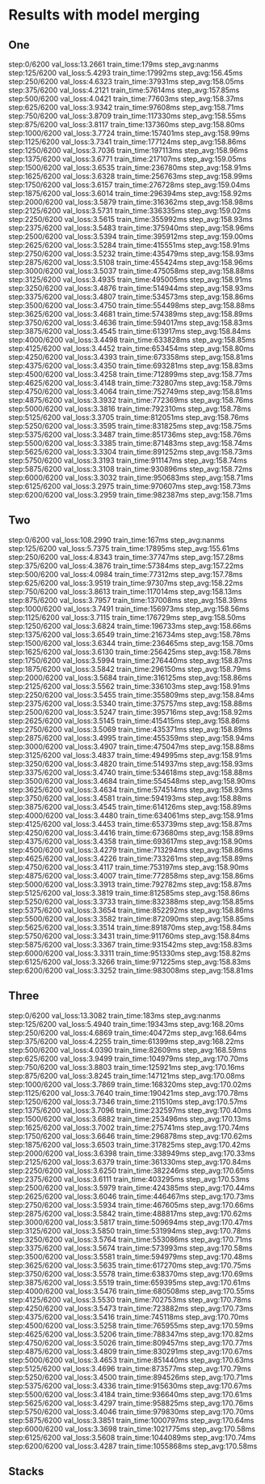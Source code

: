 # Results with model merging

## One

step:0/6200 val_loss:13.2661 train_time:179ms step_avg:nanms
step:125/6200 val_loss:5.4293 train_time:17992ms step_avg:156.45ms
step:250/6200 val_loss:4.6323 train_time:37931ms step_avg:158.05ms
step:375/6200 val_loss:4.2121 train_time:57614ms step_avg:157.85ms
step:500/6200 val_loss:4.0421 train_time:77603ms step_avg:158.37ms
step:625/6200 val_loss:3.9342 train_time:97608ms step_avg:158.71ms
step:750/6200 val_loss:3.8709 train_time:117330ms step_avg:158.55ms
step:875/6200 val_loss:3.8117 train_time:137360ms step_avg:158.80ms
step:1000/6200 val_loss:3.7724 train_time:157401ms step_avg:158.99ms
step:1125/6200 val_loss:3.7341 train_time:177124ms step_avg:158.86ms
step:1250/6200 val_loss:3.7036 train_time:197113ms step_avg:158.96ms
step:1375/6200 val_loss:3.6771 train_time:217107ms step_avg:159.05ms
step:1500/6200 val_loss:3.6535 train_time:236780ms step_avg:158.91ms
step:1625/6200 val_loss:3.6328 train_time:256763ms step_avg:158.99ms
step:1750/6200 val_loss:3.6157 train_time:276728ms step_avg:159.04ms
step:1875/6200 val_loss:3.6014 train_time:296394ms step_avg:158.92ms
step:2000/6200 val_loss:3.5879 train_time:316362ms step_avg:158.98ms
step:2125/6200 val_loss:3.5731 train_time:336335ms step_avg:159.02ms
step:2250/6200 val_loss:3.5615 train_time:355992ms step_avg:158.93ms
step:2375/6200 val_loss:3.5483 train_time:375940ms step_avg:158.96ms
step:2500/6200 val_loss:3.5394 train_time:395912ms step_avg:159.00ms
step:2625/6200 val_loss:3.5284 train_time:415551ms step_avg:158.91ms
step:2750/6200 val_loss:3.5232 train_time:435479ms step_avg:158.93ms
step:2875/6200 val_loss:3.5108 train_time:455424ms step_avg:158.96ms
step:3000/6200 val_loss:3.5037 train_time:475058ms step_avg:158.88ms
step:3125/6200 val_loss:3.4935 train_time:495005ms step_avg:158.91ms
step:3250/6200 val_loss:3.4876 train_time:514944ms step_avg:158.93ms
step:3375/6200 val_loss:3.4807 train_time:534573ms step_avg:158.86ms
step:3500/6200 val_loss:3.4750 train_time:554498ms step_avg:158.88ms
step:3625/6200 val_loss:3.4681 train_time:574389ms step_avg:158.89ms
step:3750/6200 val_loss:3.4636 train_time:594017ms step_avg:158.83ms
step:3875/6200 val_loss:3.4545 train_time:613917ms step_avg:158.84ms
step:4000/6200 val_loss:3.4498 train_time:633828ms step_avg:158.85ms
step:4125/6200 val_loss:3.4452 train_time:653454ms step_avg:158.80ms
step:4250/6200 val_loss:3.4393 train_time:673358ms step_avg:158.81ms
step:4375/6200 val_loss:3.4350 train_time:693281ms step_avg:158.83ms
step:4500/6200 val_loss:3.4258 train_time:712899ms step_avg:158.77ms
step:4625/6200 val_loss:3.4148 train_time:732807ms step_avg:158.79ms
step:4750/6200 val_loss:3.4064 train_time:752749ms step_avg:158.81ms
step:4875/6200 val_loss:3.3932 train_time:772369ms step_avg:158.76ms
step:5000/6200 val_loss:3.3816 train_time:792310ms step_avg:158.78ms
step:5125/6200 val_loss:3.3705 train_time:812051ms step_avg:158.76ms
step:5250/6200 val_loss:3.3595 train_time:831825ms step_avg:158.75ms
step:5375/6200 val_loss:3.3487 train_time:851736ms step_avg:158.76ms
step:5500/6200 val_loss:3.3385 train_time:871483ms step_avg:158.74ms
step:5625/6200 val_loss:3.3304 train_time:891252ms step_avg:158.73ms
step:5750/6200 val_loss:3.3193 train_time:911147ms step_avg:158.74ms
step:5875/6200 val_loss:3.3108 train_time:930896ms step_avg:158.72ms
step:6000/6200 val_loss:3.3032 train_time:950683ms step_avg:158.71ms
step:6125/6200 val_loss:3.2975 train_time:970607ms step_avg:158.73ms
step:6200/6200 val_loss:3.2959 train_time:982387ms step_avg:158.71ms

## Two

step:0/6200 val_loss:108.2990 train_time:167ms step_avg:nanms
step:125/6200 val_loss:5.7375 train_time:17895ms step_avg:155.61ms
step:250/6200 val_loss:4.8343 train_time:37747ms step_avg:157.28ms
step:375/6200 val_loss:4.3876 train_time:57384ms step_avg:157.22ms
step:500/6200 val_loss:4.0984 train_time:77312ms step_avg:157.78ms
step:625/6200 val_loss:3.9519 train_time:97307ms step_avg:158.22ms
step:750/6200 val_loss:3.8613 train_time:117014ms step_avg:158.13ms
step:875/6200 val_loss:3.7957 train_time:137008ms step_avg:158.39ms
step:1000/6200 val_loss:3.7491 train_time:156973ms step_avg:158.56ms
step:1125/6200 val_loss:3.7115 train_time:176729ms step_avg:158.50ms
step:1250/6200 val_loss:3.6824 train_time:196733ms step_avg:158.66ms
step:1375/6200 val_loss:3.6549 train_time:216734ms step_avg:158.78ms
step:1500/6200 val_loss:3.6344 train_time:236465ms step_avg:158.70ms
step:1625/6200 val_loss:3.6130 train_time:256425ms step_avg:158.78ms
step:1750/6200 val_loss:3.5994 train_time:276440ms step_avg:158.87ms
step:1875/6200 val_loss:3.5842 train_time:296150ms step_avg:158.79ms
step:2000/6200 val_loss:3.5684 train_time:316125ms step_avg:158.86ms
step:2125/6200 val_loss:3.5562 train_time:336103ms step_avg:158.91ms
step:2250/6200 val_loss:3.5455 train_time:355809ms step_avg:158.84ms
step:2375/6200 val_loss:3.5340 train_time:375757ms step_avg:158.88ms
step:2500/6200 val_loss:3.5247 train_time:395716ms step_avg:158.92ms
step:2625/6200 val_loss:3.5145 train_time:415415ms step_avg:158.86ms
step:2750/6200 val_loss:3.5069 train_time:435371ms step_avg:158.89ms
step:2875/6200 val_loss:3.4995 train_time:455359ms step_avg:158.94ms
step:3000/6200 val_loss:3.4907 train_time:475047ms step_avg:158.88ms
step:3125/6200 val_loss:3.4837 train_time:494995ms step_avg:158.91ms
step:3250/6200 val_loss:3.4820 train_time:514937ms step_avg:158.93ms
step:3375/6200 val_loss:3.4740 train_time:534618ms step_avg:158.88ms
step:3500/6200 val_loss:3.4684 train_time:554548ms step_avg:158.90ms
step:3625/6200 val_loss:3.4634 train_time:574514ms step_avg:158.93ms
step:3750/6200 val_loss:3.4581 train_time:594193ms step_avg:158.88ms
step:3875/6200 val_loss:3.4545 train_time:614126ms step_avg:158.89ms
step:4000/6200 val_loss:3.4480 train_time:634061ms step_avg:158.91ms
step:4125/6200 val_loss:3.4453 train_time:653739ms step_avg:158.87ms
step:4250/6200 val_loss:3.4416 train_time:673680ms step_avg:158.89ms
step:4375/6200 val_loss:3.4358 train_time:693617ms step_avg:158.90ms
step:4500/6200 val_loss:3.4279 train_time:713294ms step_avg:158.86ms
step:4625/6200 val_loss:3.4226 train_time:733261ms step_avg:158.89ms
step:4750/6200 val_loss:3.4117 train_time:753197ms step_avg:158.90ms
step:4875/6200 val_loss:3.4007 train_time:772858ms step_avg:158.86ms
step:5000/6200 val_loss:3.3913 train_time:792782ms step_avg:158.87ms
step:5125/6200 val_loss:3.3819 train_time:812585ms step_avg:158.86ms
step:5250/6200 val_loss:3.3733 train_time:832388ms step_avg:158.85ms
step:5375/6200 val_loss:3.3654 train_time:852292ms step_avg:158.86ms
step:5500/6200 val_loss:3.3582 train_time:872090ms step_avg:158.85ms
step:5625/6200 val_loss:3.3514 train_time:891870ms step_avg:158.84ms
step:5750/6200 val_loss:3.3431 train_time:911760ms step_avg:158.84ms
step:5875/6200 val_loss:3.3367 train_time:931542ms step_avg:158.83ms
step:6000/6200 val_loss:3.3311 train_time:951330ms step_avg:158.82ms
step:6125/6200 val_loss:3.3266 train_time:971225ms step_avg:158.83ms
step:6200/6200 val_loss:3.3252 train_time:983008ms step_avg:158.81ms

## Three

step:0/6200 val_loss:13.3082 train_time:183ms step_avg:nanms
step:125/6200 val_loss:5.4940 train_time:19343ms step_avg:168.20ms
step:250/6200 val_loss:4.6869 train_time:40472ms step_avg:168.64ms
step:375/6200 val_loss:4.2255 train_time:61399ms step_avg:168.22ms
step:500/6200 val_loss:4.0390 train_time:82609ms step_avg:168.59ms
step:625/6200 val_loss:3.9499 train_time:104979ms step_avg:170.70ms
step:750/6200 val_loss:3.8803 train_time:125921ms step_avg:170.16ms
step:875/6200 val_loss:3.8245 train_time:147121ms step_avg:170.08ms
step:1000/6200 val_loss:3.7869 train_time:168320ms step_avg:170.02ms
step:1125/6200 val_loss:3.7640 train_time:190421ms step_avg:170.78ms
step:1250/6200 val_loss:3.7346 train_time:211510ms step_avg:170.57ms
step:1375/6200 val_loss:3.7096 train_time:232597ms step_avg:170.40ms
step:1500/6200 val_loss:3.6882 train_time:253496ms step_avg:170.13ms
step:1625/6200 val_loss:3.7002 train_time:275741ms step_avg:170.74ms
step:1750/6200 val_loss:3.6646 train_time:296878ms step_avg:170.62ms
step:1875/6200 val_loss:3.6503 train_time:317825ms step_avg:170.42ms
step:2000/6200 val_loss:3.6398 train_time:338949ms step_avg:170.33ms
step:2125/6200 val_loss:3.6379 train_time:361330ms step_avg:170.84ms
step:2250/6200 val_loss:3.6250 train_time:382246ms step_avg:170.65ms
step:2375/6200 val_loss:3.6111 train_time:403295ms step_avg:170.53ms
step:2500/6200 val_loss:3.5979 train_time:424385ms step_avg:170.44ms
step:2625/6200 val_loss:3.6046 train_time:446467ms step_avg:170.73ms
step:2750/6200 val_loss:3.5934 train_time:467605ms step_avg:170.66ms
step:2875/6200 val_loss:3.5842 train_time:488817ms step_avg:170.62ms
step:3000/6200 val_loss:3.5817 train_time:509694ms step_avg:170.47ms
step:3125/6200 val_loss:3.5850 train_time:531994ms step_avg:170.78ms
step:3250/6200 val_loss:3.5764 train_time:553086ms step_avg:170.71ms
step:3375/6200 val_loss:3.5674 train_time:573993ms step_avg:170.58ms
step:3500/6200 val_loss:3.5581 train_time:594979ms step_avg:170.48ms
step:3625/6200 val_loss:3.5635 train_time:617270ms step_avg:170.75ms
step:3750/6200 val_loss:3.5578 train_time:638370ms step_avg:170.69ms
step:3875/6200 val_loss:3.5519 train_time:659395ms step_avg:170.61ms
step:4000/6200 val_loss:3.5476 train_time:680508ms step_avg:170.55ms
step:4125/6200 val_loss:3.5530 train_time:702753ms step_avg:170.78ms
step:4250/6200 val_loss:3.5473 train_time:723882ms step_avg:170.73ms
step:4375/6200 val_loss:3.5416 train_time:745118ms step_avg:170.70ms
step:4500/6200 val_loss:3.5258 train_time:765955ms step_avg:170.59ms
step:4625/6200 val_loss:3.5206 train_time:788347ms step_avg:170.82ms
step:4750/6200 val_loss:3.5026 train_time:809457ms step_avg:170.77ms
step:4875/6200 val_loss:3.4809 train_time:830291ms step_avg:170.67ms
step:5000/6200 val_loss:3.4653 train_time:851440ms step_avg:170.63ms
step:5125/6200 val_loss:3.4696 train_time:873577ms step_avg:170.79ms
step:5250/6200 val_loss:3.4500 train_time:894526ms step_avg:170.71ms
step:5375/6200 val_loss:3.4336 train_time:915630ms step_avg:170.67ms
step:5500/6200 val_loss:3.4184 train_time:936640ms step_avg:170.61ms
step:5625/6200 val_loss:3.4297 train_time:958825ms step_avg:170.76ms
step:5750/6200 val_loss:3.4046 train_time:979830ms step_avg:170.70ms
step:5875/6200 val_loss:3.3851 train_time:1000797ms step_avg:170.64ms
step:6000/6200 val_loss:3.3698 train_time:1021775ms step_avg:170.58ms
step:6125/6200 val_loss:3.5608 train_time:1044089ms step_avg:170.74ms
step:6200/6200 val_loss:3.4287 train_time:1055868ms step_avg:170.58ms

## Stacks

